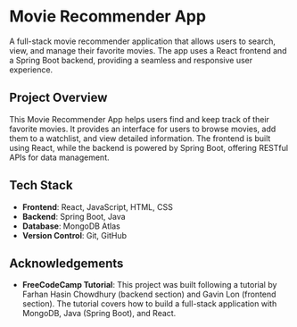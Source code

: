 # Movie Recommender App

A full-stack movie recommender application that allows users to search, view, and manage their favorite movies. The app uses a React frontend and a Spring Boot backend, providing a seamless and responsive user experience.

## Project Overview

This Movie Recommender App helps users find and keep track of their favorite movies. It provides an interface for users to browse movies, add them to a watchlist, and view detailed information. The frontend is built using React, while the backend is powered by Spring Boot, offering RESTful APIs for data management.

## Tech Stack

- **Frontend**: React, JavaScript, HTML, CSS
- **Backend**: Spring Boot, Java
- **Database**: MongoDB Atlas
- **Version Control**: Git, GitHub

## Acknowledgements
- **FreeCodeCamp Tutorial**: This project was built following a tutorial by Farhan Hasin Chowdhury (backend section) and Gavin Lon (frontend section). The tutorial covers how to build a full-stack application with MongoDB, Java (Spring Boot), and React.
